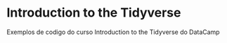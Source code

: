# Introduction to the Tidyverse

Exemplos de codigo do curso Introduction to the Tidyverse do DataCamp

